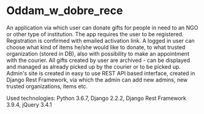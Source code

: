 # Oddam_w_dobre_rece
An application via which user can donate gifts for people in need to an NGO or other type of institution. 
The app requires the user to be registered. Registration is confirmed with emailed activation link. A logged in user can choose what kind of items he/she would like to donate, to what trusted organization (stored in DB), also with possibility to make an appointment with the courier.
All gifts created by user are archived - can be displayed and managed as already picked up by the courier or to be picked up.
Admin's site is created in easy to use REST API based interface, created in Django Rest Framework, via which the admin can add new admins, new trusted organizations, items etc.

Used technologies: Python 3.6.7, Django 2.2.2, Django Rest Framework 3.9.4, jQuery 3.4.1
